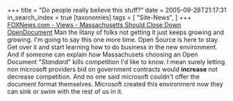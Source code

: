 +++
title = "Do people really believe this stuff?"
date = 2005-09-28T21:17:31
in_search_index = true
[taxonomies]
tags = [
"Site-News",
]
+++
<a href="http://www.foxnews.com/story/0,2933,170724,00.html">FOXNews.com - Views - Massachusetts Should Close Down OpenDocument</a> Man the litany of folks not getting it just keeps growing and growing. I'm going to say this one more time. Open Source is here to stay. Get over it and start learning how to do business in the new environment. And if someone can explain how Massachusets choosing an Open Document "<em>Standard</em>" kills competition I'd like to know. I mean surely letting non microsoft providers bid on government contracts would <strong>increase</strong> not decrease competition. And no one said microsoft couldn't offer the document format themselves. Microsoft created this environment now they can sink or swim with the rest of us in it.

